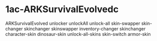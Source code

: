 # 1ac-ARKSurvivalEvolvedc
ARKSurvivalEvolved unlocker unlockAll unlock-all skin-swapper skin-changer skinchanger skinswapper inventory-changer skinchanger character-skin dinosaur-skin unlock-all-skins skin-switch armor-skin
